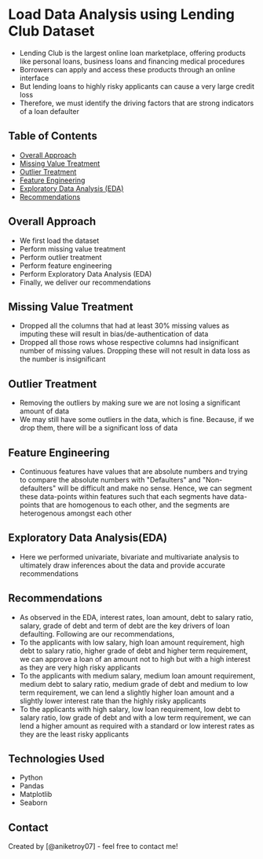 # Load Data Analysis using Lending Club Dataset
- Lending Club is the largest online loan marketplace, offering products like personal loans, business loans and financing medical procedures
- Borrowers can apply and access these products through an online interface
- But lending loans to highly risky applicants can cause a very large credit loss
- Therefore, we must identify the driving factors that are strong indicators of a loan defaulter



## Table of Contents
* [Overall Approach](#general-information)
* [Missing Value Treatment](#technologies-used)
* [Outlier Treatment](#conclusions)
* [Feature Engineering](#acknowledgements)
* [Exploratory Data Analysis (EDA)](#acknowledgements)
* [Recommendations](#acknowledgements)

## Overall Approach
- We first load the dataset
- Perform missing value treatment
- Perform outlier treatment
- Perform feature engineering
- Perform Exploratory Data Analysis (EDA)
- Finally, we deliver our recommendations

## Missing Value Treatment
- Dropped all the columns that had at least 30% missing values as imputing these will result in bias/de-authentication of data
- Dropped all those rows whose respective columns had insignificant number of missing values. Dropping these will not result in data loss as the number is insignificant

## Outlier Treatment
- Removing the outliers by making sure we are not losing a significant amount of data
- We may still have some outliers in the data, which is fine.  Because, if we drop them, there will be a significant loss of data


## Feature Engineering
- Continuous features have values that are absolute numbers and trying to compare the absolute numbers with "Defaulters" and "Non-defaulters" will be difficult and make no sense. Hence, we can segment these data-points within features such that each segments have data-points that are homogenous to each other, and the  segments are heterogenous amongst each other

## Exploratory Data Analysis(EDA)
- Here we performed univariate, bivariate and multivariate analysis to ultimately draw inferences about the data and provide accurate recommendations

## Recommendations
- As observed in the EDA, interest rates, loan amount,  debt to salary ratio, salary, grade of debt and term of debt are the key drivers of loan defaulting. Following are our recommendations,
- To the applicants with low salary, high loan amount requirement, high debt to salary ratio, higher grade of debt and higher term requirement, we can approve a loan of an amount not to high but with a high interest as they are very high risky applicants
- To the applicants with medium salary, medium loan amount requirement, medium debt to salary ratio, medium grade of debt and medium to low term requirement, we can lend a slightly higher loan amount and a slightly lower interest rate than the highly risky applicants
- To the applicants with high salary, low loan requirement, low debt to salary ratio, low grade of debt and with a low term requirement, we can lend a higher amount as required with a standard or low interest rates as they are the least risky applicants


## Technologies Used
- Python
- Pandas
- Matplotlib
- Seaborn

## Contact
Created by [@aniketroy07] - feel free to contact me!

